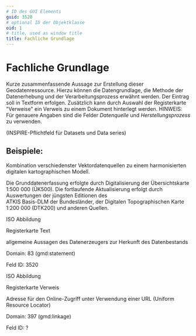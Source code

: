 ```yaml
---
# ID des GUI Elements
guid: 3520
# optional ID der Objektklasse
oid: 1
# title, used as window title
title: Fachliche Grundlage
---
```


# Fachliche Grundlage

Kurze zusammenfassende Aussage zur Erstellung dieser Geodatenressource. Hierzu können die Datengrundlage,
die Methode der Datenerhebung und der Verarbeitungsprozess erwähnt werden. Der Eintrag soll
in Textform erfolgen. Zusätzlich kann durch Auswahl der Registerkarte "Verweise" ein Verweis zu
einem Dokument hinterlegt werden.
HINWEIS: Für genauere Angaben sind die Felder _Datenquelle_  und _Herstellungsprozess_ zu verwenden.

(INSPIRE-Pflichtfeld für Datasets und Data series)
## Beispiele:

Kombination verschiedenster Vektordatenquellen zu einem harmonisierten digitalen
kartographischen Modell.

Die Grunddatenerfassung erfolgte durch Digitalisierung der Übersichtskarte 1:500 000 (ÜK500).
Die fortlaufende Aktualisierung erfolgt durch Auswertungen der jüngsten Editionen des  
ATKIS Basis-DLM der Bundesländer, der Digitalen Topographischen Karte 1:200 000 (DTK200) und
anderen Quellen.

ISO Abbildung

Registerkarte Text

allgemeine Aussagen des Datenerzeugers zur Herkunft des Datenbestands

Domain: 83 (gmd:statement)

Feld ID: 3520

ISO Abbildung

Registerkarte Verweis

Adresse für den Online-Zugriff unter Verwendung einer URL (Uniform Resource Locator)

Domain: 397 (gmd:linkage)

Feld ID: ?